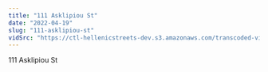 ```yaml
---
title: "111 Asklipiou St"
date: "2022-04-19"
slug: "111-asklipiou-st"
vidSrc: "https://ctl-hellenicstreets-dev.s3.amazonaws.com/transcoded-videos/111%20Asklipiou%20St.%20-%20123%20Asklipiou%20St-.mp4"
---
```


111 Asklipiou St

